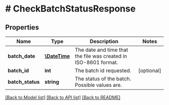 # # CheckBatchStatusResponse

## Properties

Name | Type | Description | Notes
------------ | ------------- | ------------- | -------------
**batch_date** | [**\DateTime**](\DateTime.md) | The date and time that the file was created in ISO-8601 format. |
**batch_id** | **int** | The batch id requested. | [optional]
**batch_status** | **string** | The status of the batch. Possible values are. |

[[Back to Model list]](../../README.md#models) [[Back to API list]](../../README.md#endpoints) [[Back to README]](../../README.md)
